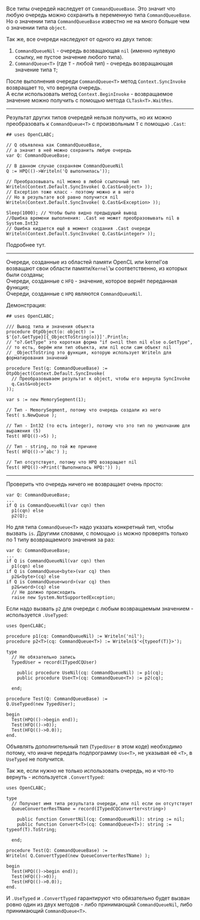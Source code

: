 ﻿


Все типы очередей наследует от `CommandQueueBase`. Это значит что любую очередь можно сохранить в переменную типа `CommandQueueBase`.\
Но о значении типа `CommandQueueBase` известно не на много больше чем о значении типа `object`.

Так же, все очереди наследуют от одного из двух типов:
1. `CommandQueueNil` - очередь возващающая `nil` (именно нулевую ссылку, не пустое значение любого типа).
1. `CommandQueue<T>` (где `T` - любой тип) - очередь возвращающая значение типа `T`;

После выполнения очереди `CommandQueue<T>` метод `Context.SyncInvoke` возвращает то, что вернула очередь.\
А если использовать метод `Context.BeginInvoke` - возвращаемое значение можно получить с помощью метода `CLTask<T>.WaitRes`.

---

Результат других типов очередей нельзя получить, но их можно преобразовать к `CommandQueue<T>` с произвольным `T` с помощью `.Cast`:
```
## uses OpenCLABC;

// Q объявлена как CommandQueueBase,
// а значит в неё можно сохранить любую очередь
var Q: CommandQueueBase;

// В данном случае сохраняем CommandQueueNil
Q := HPQ(()->Writeln('Q выполнилась'));

// Преобразовывать nil можно в любой ссылочный тип
Writeln(Context.Default.SyncInvoke( Q.Cast&<object> ));
// Exception тоже класс - поэтому можно и в него
// Но в результате всё равно получится nil
Writeln(Context.Default.SyncInvoke( Q.Cast&<Exception> ));

Sleep(1000); // Чтобы было видно предыдущий вывод
//Ошибка времени выполнения: .Cast не может преобразовывать nil в System.Int32
// Ошибка кидается ещё в момент создания .Cast очереди
Writeln(Context.Default.SyncInvoke( Q.Cast&<integer> ));
```
Подробнее <a path="../Создание очередей/С кодом для CPU">тут</a>.

---

Очереди, созданные из областей памяти OpenCL или kernel'ов возващают свои области памяти/`Kernel`'ы соответственно, из которых были созданы;\
Очереди, созданные с `HFQ` - значение, которое вернёт переданная функция;\
Очереди, созданные с `HPQ` являются `CommandQueueNil`.

Демонстрация:
```
## uses OpenCLABC;

/// Вывод типа и значения объекта
procedure OtpObject(o: object) :=
$'{o?.GetType}[{_ObjectToString(o)}]'.Println;
// "o?.GetType" это короткая форма "if o=nil then nil else o.GetType",
// то есть, берём или тип объекта, или nil если сам объект nil
// _ObjectToString это функция, которую использует Writeln для форматирования значений

procedure Test(q: CommandQueueBase) :=
OtpObject(Context.Default.SyncInvoke(
  // Преобразовываем результат к object, чтобы его вернула SyncInvoke
  q.Cast&<object>
));

var s := new MemorySegment(1);

// Тип - MemorySegment, потому что очередь создали из него
Test( s.NewQueue );

// Тип - Int32 (то есть integer), потому что это тип по умолчанию для выражения (5)
Test( HFQ(()->5) );

// Тип - string, по той же причине
Test( HFQ(()->'abc') );

// Тип отсутствует, потому что HPQ возвращает nil
Test( HPQ(()->Print('Выполнилась HPQ:')) );
```

---

Проверить что очередь ничего не возвращает очень просто:
```
var Q: CommandQueueBase;
...
if Q is CommandQueueNil(var cqn) then
  p1(cqn) else
  p2(Q);
```
Но для типа `CommandQueue<T>` надо указать конкретный тип, чтобы вызвать `is`.
Другими словами, с помощью `is` можно проверять только по 1 типу возвращаемого значения за раз:
```
var Q: CommandQueueBase;
...
if Q is CommandQueueNil(var cqn) then
  p1(cqn) else
if Q is CommandQueue<byte>(var cq) then
  p2&<byte>(cq) else
if Q is CommandQueue<word>(var cq) then
  p2&<word>(cq) else
  // Не должно происходить
  raise new System.NotSupportedException;
```
Если надо вызвать `p2` для очереди с любым возвращаемым значением - используется `.UseTyped`:
```
uses OpenCLABC;

procedure p1(cq: CommandQueueNil) := Writeln('nil');
procedure p2<T>(cq: CommandQueue<T>) := Writeln($'<{typeof(T)}>');

type
  // Не обязательно запись
  TypedUser = record(ITypedCQUser)
    
    public procedure UseNil(cq: CommandQueueNil) := p1(cq);
    public procedure Use<T>(cq: CommandQueue<T>) := p2(cq);
    
  end;
  
procedure Test(Q: CommandQueueBase) :=
Q.UseTyped(new TypedUser);

begin
  Test(HPQ(()->begin end));
  Test(HFQ(()->0));
  Test(HFQ(()->0.0));
end.
```
Объявлять дополнительный тип (`TypedUser` в этом коде) необходимо потому, что иначе
передать подпрограмму `Use<T>`, не указывая её `<T>`, в `UseTyped` не получится.

Так же, если нужно не только использовать очередь, но и что-то вернуть - используется `.ConvertTyped`:
```
uses OpenCLABC;

type
  // Получает имя типа результата очереди, или nil если он отсутствует
  QueueConverterResTName = record(ITypedCQConverter<string>)
    
    public function ConvertNil(cq: CommandQueueNil): string := nil;
    public function Convert<T>(cq: CommandQueue<T>): string := typeof(T).ToString;
    
  end;
  
procedure Test(Q: CommandQueueBase) :=
Writeln( Q.ConvertTyped(new QueueConverterResTName) );

begin
  Test(HPQ(()->begin end));
  Test(HFQ(()->0));
  Test(HFQ(()->0.0));
end.
```
И `.UseTyped` и `.ConvertTyped` гарантируют что обязательно будет вызван ровно один
из двух методов - либо принимающий `CommandQueueNil`, либо принимающий `CommandQueue<T>`.



